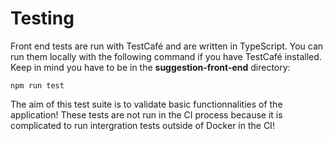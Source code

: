 # Testing

Front end tests are run with TestCafé and are written in TypeScript. You can run them locally with the following command if you have TestCafé installed. Keep in mind you have to be in the **suggestion-front-end** directory: 

 ``` npm run test ```

The aim of this test suite is to validate basic functionnalities of the application! These tests are not run in the CI process because it is complicated to run intergration tests outside of Docker in the CI!